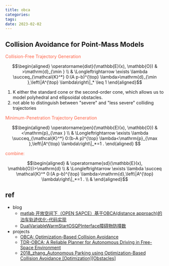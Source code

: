 ```yaml
---
title: obca
categories: 
tags: 
date: 2023-02-02
---
```


## Collision Avoidance for Point-Mass Models

<font color='Tomato'>Collision-Free Trajectory Generation</font>

$$\begin{aligned}
\operatorname{dist}(\mathbb{E}(x), \mathbb{O}) & >\mathrm{d}_{\min } \\
& \Longleftrightarrow \exists \lambda \succeq_{\mathcal{K}^*} 0:(A p-b)^{\top} \lambda>\mathrm{d}_{\min },\left\|A^{\top} \lambda\right\|_* \leq 1
\end{aligned}$$

1. K either the standard cone or the second-order cone, which allows us to model polyhedral and ellipsoidal obstacles. 
2. not able to distinguish between "severe" and "less severe" colliding trajectories

<font color='Tomato'>Minimum-Penetration Trajectory Generation</font>

$$\begin{aligned}
\operatorname{pen}(\mathbb{E}(x), \mathbb{O}) & <\mathrm{p}_{\max } \\
& \Longleftrightarrow \exists \lambda \succeq_{\mathcal{K}^*} 0:(b-A p)^{\top} \lambda<\mathrm{p}_{\max },\left\|A^{\top} \lambda\right\|_*=1 .
\end{aligned}     $$

<font color='Tomato'>combine:</font>

$$\begin{aligned}
& \operatorname{sd}(\mathbb{E}(x), \mathbb{O})>\mathrm{d} \\
& \Longleftrightarrow \exists \lambda \succeq \mathcal{K}^* 0:(A p-b)^{\top} \lambda>\mathrm{d},\left\|A^{\top} \lambda\right\|_*=1 . \\
&
\end{aligned}$$

## ref

- blog
    - [matlab 开放空间下（OPEN SAPCE）基于OBCA(distance approach)的泊车轨迹优化-代码实现](https://zhuanlan.zhihu.com/p/599002491)
    - [ DualVariableWarmStartOSQPInterface障碍物防撞数](https://zhuanlan.zhihu.com/p/157743632)
- projects
    - [OBCA: Optimization-Based Collision Avoidance](https://github.com/XiaojingGeorgeZhang/OBCA)
    - [TDR-OBCA: A Reliable Planner for Autonomous Driving in Free-Space Environment](https://arxiv.org/pdf/2009.11345.pdf)
    - [2018_zhang_Autonomous Parking using Optimization-Based Collision Avoidance [Optimization][Obstacles]](http://files.davidqiu.com/research/papers/2018_zhang_Autonomous%20Parking%20using%20Optimization-Based%20Collision%20Avoidance%20[Optimization][Obstacles].pdf)
    